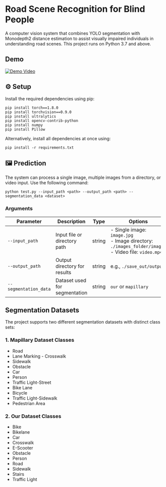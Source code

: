 # Road Scene Recognition for Blind People

A computer vision system that combines YOLO segmentation with Monodepth2 distance estimation to assist visually impaired individuals in understanding road scenes. This project runs on Python 3.7 and above.

## Demo
[![Demo Video](output/IMG_1508.jpg)](output/IMG_1546.MOV)

## ⚙️ Setup

Install the required dependencies using pip:

```shell
pip install torch==1.8.0
pip install torchvision==0.9.0
pip install ultralytics
pip install opencv-contrib-python
pip install numpy
pip install Pillow
```

Alternatively, install all dependencies at once using:

```shell
pip install -r requirements.txt
```

## 🖼️ Prediction

The system can process a single image, multiple images from a directory, or video input. Use the following command:

```shell
python test.py --input_path <path> --output_path <path> --segmentation_data <dataset>
```

### Arguments

| Parameter | Description | Type | Options |
|-----------|-------------|------|----------|
| `--input_path` | Input file or directory path | string | - Single image: `image.jpg`<br>- Image directory: `./images_folder/images`<br>- Video file: `video.mp4` |
| `--output_path` | Output directory for results | string | e.g., `./save_out/output` |
| `--segmentation_data` | Dataset used for segmentation | string | `our` or `mapillary` |

## Segmentation Datasets

The project supports two different segmentation datasets with distinct class sets:

### 1. Mapillary Dataset Classes
- Road
- Lane Marking - Crosswalk
- Sidewalk
- Obstacle
- Car
- Person
- Traffic Light-Street
- Bike Lane
- Bicycle
- Traffic Light-Sidewalk
- Pedestrian Area

### 2. Our Dataset Classes
- Bike
- Bikelane
- Car
- Crosswalk
- E-Scooter
- Obstacle
- Person
- Road
- Sidewalk
- Stairs
- Traffic Light
